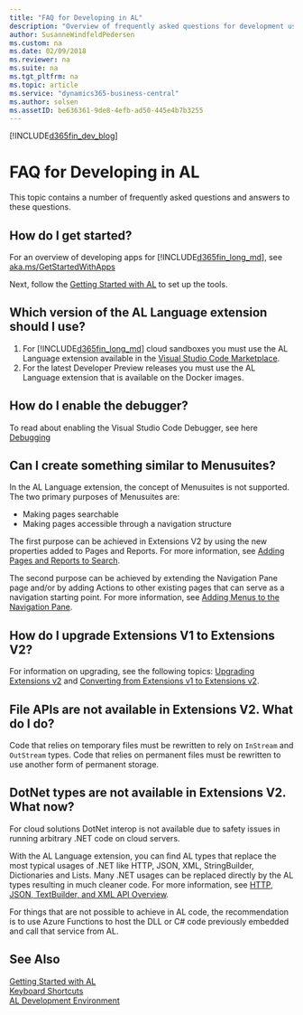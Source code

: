 ```yaml
---
title: "FAQ for Developing in AL"
description: "Overview of frequently asked questions for development using the AL language."
author: SusanneWindfeldPedersen
ms.custom: na
ms.date: 02/09/2018
ms.reviewer: na
ms.suite: na
ms.tgt_pltfrm: na
ms.topic: article
ms.service: "dynamics365-business-central"
ms.author: solsen
ms.assetID: be636361-9de8-4efb-ad50-445e4b7b3255
---
```


[!INCLUDE[d365fin_dev_blog](includes/d365fin_dev_blog.md)]

# FAQ for Developing in AL
This topic contains a number of frequently asked questions and answers to these questions. 

## How do I get started?
For an overview of developing apps for [!INCLUDE[d365fin_long_md](includes/d365fin_long_md.md)], see [aka.ms/GetStartedWithApps](devenv-develop-apps-for-fin.md)

Next, follow the [Getting Started with AL](devenv-get-started.md) to set up the tools.

## Which version of the AL Language extension should I use?
1) For [!INCLUDE[d365fin_long_md](includes/d365fin_long_md.md)] cloud sandboxes you must use the AL Language extension available in the [Visual Studio Code Marketplace](https://marketplace.visualstudio.com/vscode).
2) For the latest Developer Preview releases you must use the AL Language extension that is available on the Docker images.

## How do I enable the debugger?
To read about enabling the Visual Studio Code Debugger, see here [Debugging](devenv-debugging.md)

## Can I create something similar to Menusuites?
In the AL Language extension, the concept of Menusuites is not supported. The two primary purposes of Menusuites are:

- Making pages searchable
- Making pages accessible through a navigation structure

The first purpose can be achieved in Extensions V2 by using the new properties added to Pages and Reports. For more information, see [Adding Pages and Reports to Search](devenv-al-menusuite-functionality.md).

The second purpose can be achieved by extending the Navigation Pane page and/or by adding Actions to other existing pages that can serve as a navigation starting point. For more information, see [Adding Menus to the Navigation Pane](devenv-adding-menus-to-navigation-pane.md).

## How do I upgrade Extensions V1 to Extensions V2?
For information on upgrading, see the following topics:
[Upgrading Extensions v2](devenv-upgrading-extensions.md) and [Converting from Extensions v1 to Extensions v2](devenv-upgrade-v1-to-v2-overview.md).

## File APIs are not available in Extensions V2. What do I do?
Code that relies on temporary files must be rewritten to rely on `InStream` and `OutStream` types. Code that relies on permanent files must be rewritten to use another form of permanent storage.

## DotNet types are not available in Extensions V2. What now?
For cloud solutions DotNet interop is not available due to safety issues in running arbitrary .NET code on cloud servers. 

With the AL Language extension, you can find AL types that replace the most typical usages of .NET like HTTP, JSON, XML, StringBuilder, Dictionaries and Lists. Many .NET usages can be replaced directly by the AL types resulting in much cleaner code. For more information, see [HTTP, JSON, TextBuilder, and XML API Overview](devenv-restapi-overview.md).

For things that are not possible to achieve in AL code, the recommendation is to use Azure Functions to host the DLL or C# code previously embedded and call that service from AL.

## See Also
[Getting Started with AL](devenv-get-started.md)  
[Keyboard Shortcuts](devenv-keyboard-shortcuts.md)    
[AL Development Environment](devenv-reference-overview.md)  
